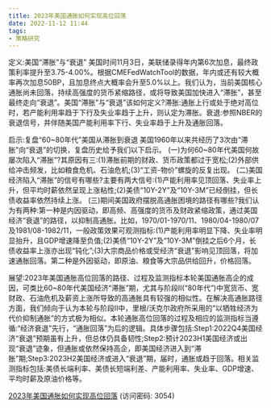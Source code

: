 ```yaml
---
title: 2023年美国通胀如何实现高位回落
date: 2022-11-12 11:44
tags:
- 策略研究
---
```

定义:美国“滞胀”与“衰退”
美国时间11月3日，美联储录得年内第6次加息，最终政策利率提升至3.75-4.00%。根据CMEFedWatchTool的数据，年内或还有较大概率再次加息50BP，且加息终点大概率会升至5.0%以上。我们认为，当前美国核心通胀尚未回落，持续高强度的货币紧缩路径，或将导致美国加快进入“滞胀”，甚至最终走向“衰退”。美国“滞胀”与“衰退”该如何定义?滞胀:通胀上行或处于绝对高位时，若产能利用率趋于下行及失业率趋于上升，则认定为滞胀。衰退:参照NBER的衰退信号，并伴随美国产能利用率下行、失业率趋于上升及通胀回落。

启示:复盘“60~80年代”美国从滞胀到衰退
美国1960年以来共经历了3次由“滞胀”向“衰退”的切换，复盘历史给予我们以下启示。
(一)为何60~80年代美国何故屡次陷入“滞胀”?其原因有三:(1)滞胀前期的财政、货币政策都过于宽松;(2)外部供给冲击频发，比如粮食危机、石油危机;(3)“工资-物价”螺旋的反复出现。
(二)美国经济陷入“滞胀”的信号有哪些?主要有两大信号:(1)产能利用率见顶回落、失业率上升，但平均时薪依然呈现上涨粘性;(2)美债“10Y-2Y”及“10Y-3M”已经倒挂，但长债收益率依然持续上涨。
(三)期间美国政府摆脱高通胀困境的路径有哪些?我们认为有两种:第一种是内因驱动，即高频、高强度的货币及财政紧缩政策，通过美国经济“衰退”的路径，以抑制高通胀。比如，1970/01-1970/11、1980/04-1980/07及1981/08-1982/11，一般政策效果可观测指标:(1)产能利用率明显下降、失业率明显抬升，且GDP增速降至负值;(2)美债“10Y-2Y”及“10Y-3M”倒挂之后6个月，长债收益率上涨亦出现“钝化”;(3)大宗商品价格或受经济“衰退”影响见顶回落，将加速通胀回落。第二种是外因驱动，即原油、粮食等大宗品供给回升，价格回落。
<!-- more -->
展望:2023年美国通胀高位回落的路径、过程及监测指标本轮美国通胀高企的成因，可类比60~80年代美国经济“滞胀”期，尤其与阶段II(“80年代”)中宽货币、宽财政、石油危机及薪资上涨所导致的高通胀具有较强的相似性。在解决高通胀路径方面，我们倾向于认为本轮与阶段II中，里根/沃克尔政府所采用的“以牺牲经济为代价抑制通胀”的方式极为相似。本轮通胀高位回落的过程及相应的监测指标当遵循:“经济衰退”先行，“通胀回落”为后的逻辑。具体步骤包括:Step1:2022Q4美国经济“衰退”预期虽有上升，但总体仍具备韧性;Step2:预计2023H1美国经济或出现“衰退”迹象，但通胀或依然保持高企，即美国经济进入到“滞胀”期;Step3:2023H2美国经济或进入“衰退”期，届时，通胀或趋于回落。相关监测指标包括:美债长端利率、美债长短端利差、产能利用率、失业率、GDP增速、平均时薪及原油价格等。

[2023年美国通胀如何实现高位回落](https://url12.ctfile.com/f/3948612-723009666-f24b6b?p=3054)
(访问密码: 3054)

